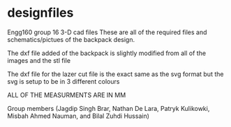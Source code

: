 # designfiles
Engg160 group 16 3-D cad files 
These are all of the required files and schematics/pictues of the backpack design. 

The dxf file added of the backpack is slightly modified from all of the images and the stl file 

The dxf file for the lazer cut file is the exact same as the svg format but the svg is setup to be in 3 different colours 

ALL OF THE MEASURMENTS ARE IN MM

Group members (Jagdip Singh Brar, Nathan De Lara, Patryk Kulikowki, Misbah Ahmed Nauman, and Bilal Zuhdi Hussain)

